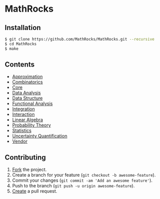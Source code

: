 # MathRocks

## Installation

```bash
$ git clone https://github.com/MathRocks/MathRocks.git --recursive
$ cd MathRocks
$ make
```

## Contents

* [Approximation](https://github.com/MathRocks/Approximation)
* [Combinatorics](https://github.com/MathRocks/Combinatorics)
* [Core](https://github.com/MathRocks/Core)
* [Data Analysis](https://github.com/MathRocks/DataAnalysis)
* [Data Structure](https://github.com/MathRocks/DataStructure)
* [Functional Analysis](https://github.com/MathRocks/FunctionalAnalysis)
* [Integration](https://github.com/MathRocks/Integration)
* [Interaction](https://github.com/MathRocks/Interaction)
* [Linear Algebra](https://github.com/MathRocks/LinearAlgebra)
* [Probability Theory](https://github.com/MathRocks/ProbabilityTheory)
* [Statistics](https://github.com/MathRocks/Statistics)
* [Uncertainty Quantification](https://github.com/MathRocks/UncertaintyQuantification)
* [Vendor](https://github.com/MathRocks/Vendor)

## Contributing

1. [Fork](https://help.github.com/articles/fork-a-repo) the project.
2. Create a branch for your feature (`git checkout -b awesome-feature`).
3. Commit your changes (`git commit -am 'Add an awesome feature'`).
4. Push to the branch (`git push -u origin awesome-feature`).
5. [Create](https://help.github.com/articles/creating-a-pull-request)
   a pull request.
